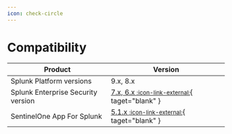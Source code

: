```yaml
---
icon: check-circle
---
```


# Compatibility

Product | Version
--------- | -------
Splunk Platform versions | 9.x, 8.x
Splunk Enterprise Security version | [7.x, 6.x <small>:icon-link-external:</small>](https://splunkbase.splunk.com/app/263){ taget="blank" }
SentinelOne App For Splunk | [5.1.x <small>:icon-link-external:</small>](https://splunkbase.splunk.com/app/5433){ taget="blank" }